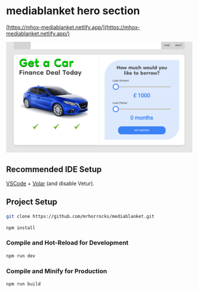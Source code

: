 # mediablanket hero section

[https://mhox-mediablanket.netlify.app/](https://mhox-mediablanket.netlify.app/)

![A sceenshot of this repo when sucessfully built](https://github.com/mrhorrocks/mrhorrocks.github.io/blob/main/img/mediablanket.png?raw=true 'mediablanket hero section')

## Recommended IDE Setup

[VSCode](https://code.visualstudio.com/) + [Volar](https://marketplace.visualstudio.com/items?itemName=Vue.volar) (and disable Vetur).

## Project Setup

```sh
git clone https://github.com/mrhorrocks/mediablanket.git
```

```sh
npm install
```

### Compile and Hot-Reload for Development

```sh
npm run dev
```

### Compile and Minify for Production

```sh
npm run build
```
